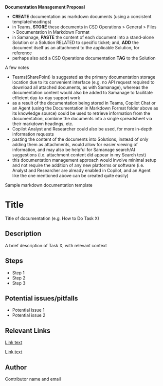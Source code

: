 **Documentation Management Proposal**



- **CREATE** documentation as markdown documents (using a consistent template/headings)
- in Teams, **STORE** these documents in CSD Operations > General > Files > Documentation in Markdown Format
- in Samanage, **PASTE** the content of each document into a stand-alone Solution or a Solution RELATED to specific ticket; and, **ADD** the document itself as an attachment to the applicable Solution, for reference
- perhaps also add a CSD Operations documentation **TAG** to the Solution



A few notes

- Teams(SharePoint) is suggested as the primary documentation storage location due to its convenient interface (e.g. no API request required to download all attached documents, as with Samanage), whereas the documentation content would also be added to Samanage to facilitate efficient day-to-day support work
- as a result of the documentation being stored in Teams, Copilot Chat or an Agent (using the Documentation in Markdown Format folder above as its knowledge source) could be used to retrieve information from the documentation, combine the documents into a single spreadsheet via their markdown headings, etc.
- Copilot Analyst and Researcher could also be used, for more in-depth information requests
- pasting the content of the documents into Solutions, instead of only adding them as attachments, would allow for easier viewing of information, and may also be helpful for Samanage search/AI suggestions (i.e. attachment content did appear in my Search test)
- this documentation management approach would involve minimal setup and not require the addition of any new platforms or software (i.e. Analyst and Researcher are already enabled in Copilot, and an Agent like the one mentioned above can be created quite easily)




Sample markdown documentation template

# Title
Title of documentation (e.g. How to Do Task X)

## Description
A brief description of Task X, with relevant context

## Steps
- Step 1
- Step 2
- Step 3

## Potential issues/pitfalls
- Potential issue 1
- Potential issue 2

## Relevant Links
[Link text](https://www.website.com)

[Link text](https://www.website.com)

## Author
Contributor name and email

